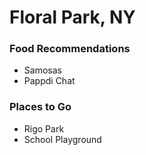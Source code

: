 # Floral Park, NY

### Food Recommendations
- Samosas
- Pappdi Chat

### Places to Go
- Rigo Park
- School Playground
